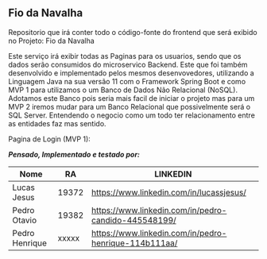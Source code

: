 ## Fio da Navalha
Repositorio que irá conter todo o código-fonte do frontend que será exibido no Projeto: Fio da Navalha

Este serviço irá exibir todas as Paginas para os usuarios, sendo que os dados serão consumidos do microservico <a target="https://github.com/LuccasTraumer/tcc-srv-fio-navalha">Backend</a>. Este que foi também desenvolvido e implementado pelos mesmos desenvovedores, utilizando a Linguagem Java na sua versão 11 com o Framework Spring Boot e como MVP 1 para utilizamos o um Banco de Dados Não Relacional (NoSQL).
Adotamos este Banco pois seria mais facil de iniciar o projeto mas para um MVP 2 iremos mudar para um Banco Relacional que possivelmente será o SQL Server. Entendendo o negocio como um todo ter relacionamento entre as entidades faz mas sentido.

Pagina de Login (MVP 1):


***Pensado, Implementado e testado por:***

Nome        | RA | LINKEDIN
------------|-----|---------
Lucas Jesus | 19372| https://www.linkedin.com/in/lucassjesus/
Pedro Otavio | 19382| https://www.linkedin.com/in/pedro-candido-445548199/
Pedro Henrique | xxxxx| https://www.linkedin.com/in/pedro-henrique-114b111aa/
